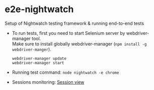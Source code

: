 # e2e-nightwatch
Setup of Nightwatch testing framework &amp; running end-to-end tests

- To run tests, first you need to start Selenium server by webdriver-manager tool.<br/>
Make sure to install globally webdriver-manager (`npm install -g webdriver-manger`).
	```
	webdriver-manager update
	webdriver-manager start
	```

- Running test command: `node nightwatch -e chrome`

- Sessions monitoring: [Session view](http://localhost:4444/wd/hub/static/resource/hub.html)
